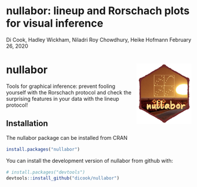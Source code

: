 nullabor: lineup and Rorschach plots for visual inference
================
Di Cook, Hadley Wickham, Niladri Roy Chowdhury, Heike Hofmann
February 26, 2020

<!-- README.md is generated from README.Rmd. Please edit that file -->

# nullabor <img src="man/figures/nullabor_hex.png" align="right" width="150" />

Tools for graphical inference: prevent fooling yourself with the
Rorschach protocol and check the surprising features in your data with
the lineup protocol\!

## Installation

The nullabor package can be installed from CRAN

``` r
install.packages("nullabor")
```

You can install the development version of nullabor from github with:

``` r
# install.packages("devtools")
devtools::install_github("dicook/nullabor")
```
